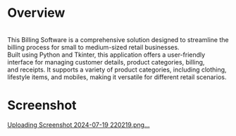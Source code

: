 # Overview
<br>
This Billing Software is a comprehensive solution designed to streamline the billing process for small to medium-sized retail businesses.
<br>
Built using Python and Tkinter, this application offers a user-friendly interface for managing customer details, product categories, billing, 
<br>
and receipts. It supports a variety of product categories, including clothing, lifestyle items, and mobiles, making it versatile for different retail scenarios.

# Screenshot

[Uploading Screenshot 2024-07-19 220219.png…]()

